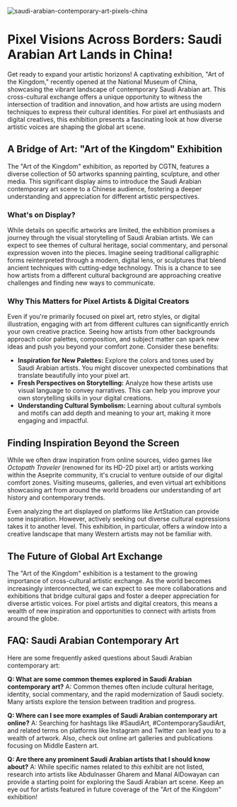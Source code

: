 ![saudi-arabian-contemporary-art-pixels-china](https://images.pexels.com/photos/30047571/pexels-photo-30047571.jpeg?auto=compress&cs=tinysrgb&fit=crop&h=627&w=1200)

# Pixel Visions Across Borders: Saudi Arabian Art Lands in China!

Get ready to expand your artistic horizons! A captivating exhibition, "Art of the Kingdom," recently opened at the National Museum of China, showcasing the vibrant landscape of contemporary Saudi Arabian art. This cross-cultural exchange offers a unique opportunity to witness the intersection of tradition and innovation, and how artists are using modern techniques to express their cultural identities. For pixel art enthusiasts and digital creatives, this exhibition presents a fascinating look at how diverse artistic voices are shaping the global art scene.

## A Bridge of Art: "Art of the Kingdom" Exhibition

The "Art of the Kingdom" exhibition, as reported by CGTN, features a diverse collection of 50 artworks spanning painting, sculpture, and other media. This significant display aims to introduce the Saudi Arabian contemporary art scene to a Chinese audience, fostering a deeper understanding and appreciation for different artistic perspectives.

### What's on Display?

While details on specific artworks are limited, the exhibition promises a journey through the visual storytelling of Saudi Arabian artists. We can expect to see themes of cultural heritage, social commentary, and personal expression woven into the pieces. Imagine seeing traditional calligraphic forms reinterpreted through a modern, digital lens, or sculptures that blend ancient techniques with cutting-edge technology. This is a chance to see how artists from a different cultural background are approaching creative challenges and finding new ways to communicate.

### Why This Matters for Pixel Artists & Digital Creators

Even if you're primarily focused on pixel art, retro styles, or digital illustration, engaging with art from different cultures can significantly enrich your own creative practice. Seeing how artists from other backgrounds approach color palettes, composition, and subject matter can spark new ideas and push you beyond your comfort zone. Consider these benefits:

*   **Inspiration for New Palettes:** Explore the colors and tones used by Saudi Arabian artists. You might discover unexpected combinations that translate beautifully into your pixel art.
*   **Fresh Perspectives on Storytelling:** Analyze how these artists use visual language to convey narratives. This can help you improve your own storytelling skills in your digital creations.
*   **Understanding Cultural Symbolism:** Learning about cultural symbols and motifs can add depth and meaning to your art, making it more engaging and impactful.

## Finding Inspiration Beyond the Screen

While we often draw inspiration from online sources, video games like *Octopath Traveler* (renowned for its HD-2D pixel art) or artists working within the Aseprite community, it's crucial to venture outside of our digital comfort zones. Visiting museums, galleries, and even virtual art exhibitions showcasing art from around the world broadens our understanding of art history and contemporary trends. 

Even analyzing the art displayed on platforms like ArtStation can provide some inspiration. However, actively seeking out diverse cultural expressions takes it to another level. This exhibition, in particular, offers a window into a creative landscape that many Western artists may not be familiar with.

## The Future of Global Art Exchange

The "Art of the Kingdom" exhibition is a testament to the growing importance of cross-cultural artistic exchange. As the world becomes increasingly interconnected, we can expect to see more collaborations and exhibitions that bridge cultural gaps and foster a deeper appreciation for diverse artistic voices. For pixel artists and digital creators, this means a wealth of new inspiration and opportunities to connect with artists from around the globe.

## FAQ: Saudi Arabian Contemporary Art

Here are some frequently asked questions about Saudi Arabian contemporary art:

**Q: What are some common themes explored in Saudi Arabian contemporary art?**
A: Common themes often include cultural heritage, identity, social commentary, and the rapid modernization of Saudi society. Many artists explore the tension between tradition and progress.

**Q: Where can I see more examples of Saudi Arabian contemporary art online?**
A: Searching for hashtags like #SaudiArt, #ContemporarySaudiArt, and related terms on platforms like Instagram and Twitter can lead you to a wealth of artwork. Also, check out online art galleries and publications focusing on Middle Eastern art.

**Q: Are there any prominent Saudi Arabian artists that I should know about?**
A: While specific names related to *this* exhibit are not listed, research into artists like Abdulnasser Gharem and Manal AlDowayan can provide a starting point for exploring the Saudi Arabian art scene. Keep an eye out for artists featured in future coverage of the "Art of the Kingdom" exhibition!
